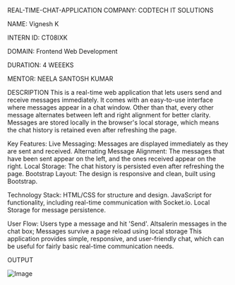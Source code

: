REAL-TIME-CHAT-APPLICATION
COMPANY: CODTECH IT SOLUTIONS

NAME: Vignesh K

INTERN ID: CT08IXK

DOMAIN: Frontend Web Development

DURATION: 4 WEEEKS

MENTOR: NEELA SANTOSH KUMAR

DESCRIPTION
This is a real-time web application that lets users send and receive messages immediately. It comes with an easy-to-use interface where messages appear in a chat window. Other than that, every other message alternates between left and right alignment for better clarity. Messages are stored locally in the browser's local storage, which means the chat history is retained even after refreshing the page.

Key Features:
Live Messaging: Messages are displayed immediately as they are sent and received. Alternating Message Alignment: The messages that have been sent appear on the left, and the ones received appear on the right. Local Storage: The chat history is persisted even after refreshing the page. Bootstrap Layout: The design is responsive and clean, built using Bootstrap.

Technology Stack:
HTML/CSS for structure and design. JavaScript for functionality, including real-time communication with Socket.io. Local Storage for message persistence.

User Flow:
Users type a message and hit 'Send'. Altsalerin messages in the chat box; Messages survive a page reload using local storage This application provides simple, responsive, and user-friendly chat, which can be useful for fairly basic real-time communication needs.

OUTPUT

![Image](https://github.com/user-attachments/assets/c18e6ce8-cee8-48cf-9d46-5c44ae4bd683)
